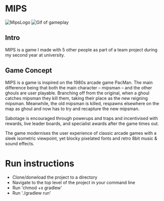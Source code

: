 # MIPS

![MipsLogo](https://github.com/adamkona/MIPS/tree/master/src/main/resources/icon.png)
![Gif of gameplay](https://github.com/adamkona/MIPS/tree/master/src/main/resources/ui/preview.gif)

## Intro
MIPS is a game I made with 5 other people as part of a team project during my second year at university. 

## Game Concept
MIPS is a  game is inspired on the 1980s arcade game PacMan. The main difference being that both the main character – mipsman – and the other ghouls are user playable. 
Branching off from the original, when a ghoul catches mipsman they kill them, taking their place as the new reigning mipsman. 
Meanwhile, the old mipsman is killed, respawns elsewhere on the map as ghoul and now has to try and recapture the new mipsman.

Sabotage is encouraged through powerups and traps and incentivised with rewards, live leader boards, and specialist awards after the game times out.

The game modernises the user experience of classic arcade games with a sleek isometric viewpoint, yet blocky pixelated fonts and retro 8bit music & sound effects.

# Run instructions 
* Clone/donwload the project to a directory
* Navigate to the top level of the project in your command line
* Run 'chmod +x gradlew'
* Run './gradlew run'

